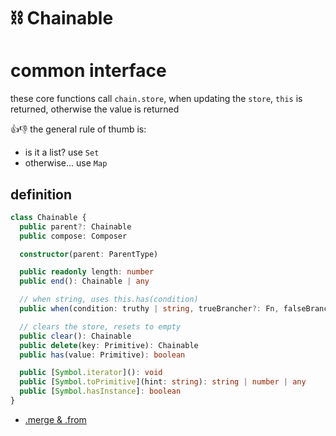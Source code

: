 # ⛓ Chainable

[map]: https://ponyfoo.com/articles/es6-maps-in-depth
[compose]: https://github.com/fluents/chain-able/wiki/Compose

<!-- link to properties in docs of mozilla and such for each map or copy their definitions -->

# common interface

these core functions call `chain.store`, when updating the `store`, `this` is returned, otherwise the value is returned

👍👎 the general rule of thumb is:
- is it a list? use `Set`
- otherwise... use `Map`


## definition

```ts
class Chainable {
  public parent?: Chainable
  public compose: Composer

  constructor(parent: ParentType)

  public readonly length: number
  public end(): Chainable | any

  // when string, uses this.has(condition)
  public when(condition: truthy | string, trueBrancher?: Fn, falseBrancher?: Fn): Chainable

  // clears the store, resets to empty
  public clear(): Chainable
  public delete(key: Primitive): Chainable
  public has(value: Primitive): boolean

  public [Symbol.iterator](): void
  public [Symbol.toPrimitive](hint: string): string | number | any
  public [Symbol.hasInstance]: boolean
}
```
<!--  -->
<!-- # ⛓ Chainable -->

<!-- ##### `.clear(): Chain` [🔗 docs][clear]

##### `.delete(): Chain` [🔗 docs][delete]
 -->
[delete]: https://developer.mozilla.org/en-US/docs/Web/JavaScript/Reference/Global_Objects/Map/delete
[clear]: https://developer.mozilla.org/en-US/docs/Web/JavaScript/Reference/Global_Objects/Map/clear
[has]: https://developer.mozilla.org/en-US/docs/Web/JavaScript/Reference/Global_Objects/Map/has
[set]: https://developer.mozilla.org/en-US/docs/Web/JavaScript/Reference/Global_Objects/Map/set
[get]: https://developer.mozilla.org/en-US/docs/Web/JavaScript/Reference/Global_Objects/Map/get

<!--
##### `.has(key): boolean` [🔗 docs][has]
| Name | Type | Required  |
| ---- |  ----------- | -------- |
| key | string / any | true |


##### `.set(key, value): Chain` [🔗 docs][set]
| Name | Type | Required  |
| ---- |  ----------- | -------- |
| key | string / any | true |
| value | any | true |

##### `.get(key): any` [🔗 docs][get]
| Name | Type | Required  |
| ---- |  ----------- | -------- |
| key | string / any | true |


| Name | Type | Description | Returns  |
| ---- | ---- | ----------- | -------- |
| delete | <code>string &#124; Array&lt;string&gt;</code> | clear the .store | Chain | -->

<!--
clean:
* @desc goes through the maps,
*       and the map values,
*       reduces them to array
*       then to an object using the reduced values -->
[merge]: https://github.com/fluents/chain-able/wiki/merge

<!-- #### Map & Set .store wrappers
- clear(): `Chain` _clears the store, resets to empty_
- values(): `[index: value]` _spreads the entries from ChainedMap.store.values_
- delete(): `Chain`
- has(`key`): `bool`

#### chaining specials
- [.parent](./parent)
- compose([`Classes`, `Objects`]): `Chain` [example](#-compose)
- end(): [`Chain.parent`](parent)
- when(`condition`, `onTrue`, `onFalse`):
  ```js
  const prod = process.env.NODE_ENV === 'production'
  chains.when(prod, c => c.set('prod', true), c => c.set('prod', false))
  ``` -->
  <!-- _when the condition is true,_
  _trueBrancher is called,_
  _else, falseBrancher is called_ -->
- [.merge & .from][merge]

